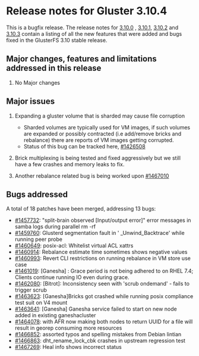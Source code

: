 # Release notes for Gluster 3.10.4

This is a bugfix release. The release notes for [3.10.0](3.10.0.md) ,
[3.10.1](3.10.1.md), [3.10.2](3.10.2.md) and [3.10.3](3.10.3.md)
contain a listing of all the new features that were added and
bugs fixed in the GlusterFS 3.10 stable release.

## Major changes, features and limitations addressed in this release

1. No Major changes

## Major issues

1.  Expanding a gluster volume that is sharded may cause file corruption

    - Sharded volumes are typically used for VM images, if such volumes are
      expanded or possibly contracted (i.e add/remove bricks and rebalance)
      there are reports of VM images getting corrupted.
    - Status of this bug can be tracked here, [#1426508](https://bugzilla.redhat.com/1426508)

2.  Brick multiplexing is being tested and fixed aggressively but we still have a
    few crashes and memory leaks to fix.
3.  Another rebalance related bug is being worked upon [#1467010](https://bugzilla.redhat.com/1467010)

## Bugs addressed

A total of 18 patches have been merged, addressing 13 bugs:

- [#1457732](https://bugzilla.redhat.com/1457732): "split-brain observed [Input/output error]" error messages in samba logs during parallel rm -rf
- [#1459760](https://bugzilla.redhat.com/1459760): Glusterd segmentation fault in ' \_Unwind_Backtrace' while running peer probe
- [#1460649](https://bugzilla.redhat.com/1460649): posix-acl: Whitelist virtual ACL xattrs
- [#1460914](https://bugzilla.redhat.com/1460914): Rebalance estimate time sometimes shows negative values
- [#1460993](https://bugzilla.redhat.com/1460993): Revert CLI restrictions on running rebalance in VM store use case
- [#1461019](https://bugzilla.redhat.com/1461019): [Ganesha] : Grace period is not being adhered to on RHEL 7.4; Clients continue running IO even during grace.
- [#1462080](https://bugzilla.redhat.com/1462080): [Bitrot]: Inconsistency seen with 'scrub ondemand' - fails to trigger scrub
- [#1463623](https://bugzilla.redhat.com/1463623): [Ganesha]Bricks got crashed while running posix compliance test suit on V4 mount
- [#1463641](https://bugzilla.redhat.com/1463641): [Ganesha] Ganesha service failed to start on new node added in existing ganeshacluster
- [#1464078](https://bugzilla.redhat.com/1464078): with AFR now making both nodes to return UUID for a file will result in georep consuming more resources
- [#1466852](https://bugzilla.redhat.com/1466852): assorted typos and spelling mistakes from Debian lintian
- [#1466863](https://bugzilla.redhat.com/1466863): dht_rename_lock_cbk crashes in upstream regression test
- [#1467269](https://bugzilla.redhat.com/1467269): Heal info shows incorrect status
